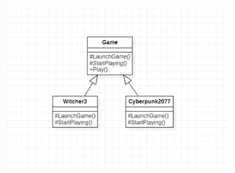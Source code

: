 ![image](https://github.com/RedRabel99/23-Design-patterns-challange/blob/main/TemplateMethod/Diagram.jpg)
